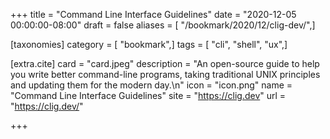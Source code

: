 +++
title = "Command Line Interface Guidelines"
date = "2020-12-05 00:00:00-08:00"
draft = false
aliases = [ "/bookmark/2020/12/clig-dev/",]

[taxonomies]
category = [ "bookmark",]
tags = [ "cli", "shell", "ux",]

[extra.cite]
card = "card.jpeg"
description = "An open-source guide to help you write better command-line programs, taking traditional UNIX principles and updating them for the modern day.\n"
icon = "icon.png"
name = "Command Line Interface Guidelines"
site = "https://clig.dev"
url = "https://clig.dev/"

+++